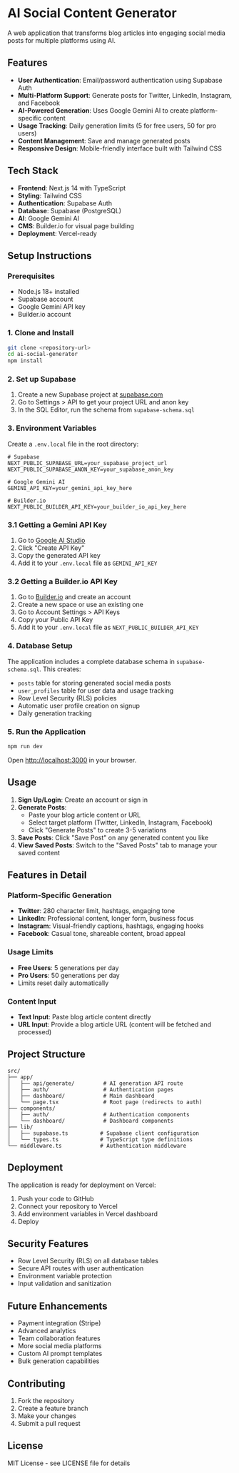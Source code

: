 # AI Social Content Generator

A web application that transforms blog articles into engaging social media posts for multiple platforms using AI.

## Features

- **User Authentication**: Email/password authentication using Supabase Auth
- **Multi-Platform Support**: Generate posts for Twitter, LinkedIn, Instagram, and Facebook
- **AI-Powered Generation**: Uses Google Gemini AI to create platform-specific content
- **Usage Tracking**: Daily generation limits (5 for free users, 50 for pro users)
- **Content Management**: Save and manage generated posts
- **Responsive Design**: Mobile-friendly interface built with Tailwind CSS

## Tech Stack

- **Frontend**: Next.js 14 with TypeScript
- **Styling**: Tailwind CSS
- **Authentication**: Supabase Auth
- **Database**: Supabase (PostgreSQL)
- **AI**: Google Gemini AI
- **CMS**: Builder.io for visual page building
- **Deployment**: Vercel-ready

## Setup Instructions

### Prerequisites

- Node.js 18+ installed
- Supabase account
- Google Gemini API key
- Builder.io account

### 1. Clone and Install

```bash
git clone <repository-url>
cd ai-social-generator
npm install
```

### 2. Set up Supabase

1. Create a new Supabase project at [supabase.com](https://supabase.com)
2. Go to Settings > API to get your project URL and anon key
3. In the SQL Editor, run the schema from `supabase-schema.sql`

### 3. Environment Variables

Create a `.env.local` file in the root directory:

```env
# Supabase
NEXT_PUBLIC_SUPABASE_URL=your_supabase_project_url
NEXT_PUBLIC_SUPABASE_ANON_KEY=your_supabase_anon_key

# Google Gemini AI
GEMINI_API_KEY=your_gemini_api_key_here

# Builder.io
NEXT_PUBLIC_BUILDER_API_KEY=your_builder_io_api_key_here
```

### 3.1 Getting a Gemini API Key

1. Go to [Google AI Studio](https://makersuite.google.com/app/apikey)
2. Click "Create API Key"
3. Copy the generated API key
4. Add it to your `.env.local` file as `GEMINI_API_KEY`

### 3.2 Getting a Builder.io API Key

1. Go to [Builder.io](https://builder.io) and create an account
2. Create a new space or use an existing one
3. Go to Account Settings > API Keys
4. Copy your Public API Key
5. Add it to your `.env.local` file as `NEXT_PUBLIC_BUILDER_API_KEY`

### 4. Database Setup

The application includes a complete database schema in `supabase-schema.sql`. This creates:

- `posts` table for storing generated social media posts
- `user_profiles` table for user data and usage tracking
- Row Level Security (RLS) policies
- Automatic user profile creation on signup
- Daily generation tracking

### 5. Run the Application

```bash
npm run dev
```

Open [http://localhost:3000](http://localhost:3000) in your browser.

## Usage

1. **Sign Up/Login**: Create an account or sign in
2. **Generate Posts**: 
   - Paste your blog article content or URL
   - Select target platform (Twitter, LinkedIn, Instagram, Facebook)
   - Click "Generate Posts" to create 3-5 variations
3. **Save Posts**: Click "Save Post" on any generated content you like
4. **View Saved Posts**: Switch to the "Saved Posts" tab to manage your saved content

## Features in Detail

### Platform-Specific Generation

- **Twitter**: 280 character limit, hashtags, engaging tone
- **LinkedIn**: Professional content, longer form, business focus
- **Instagram**: Visual-friendly captions, hashtags, engaging hooks
- **Facebook**: Casual tone, shareable content, broad appeal

### Usage Limits

- **Free Users**: 5 generations per day
- **Pro Users**: 50 generations per day
- Limits reset daily automatically

### Content Input

- **Text Input**: Paste blog article content directly
- **URL Input**: Provide a blog article URL (content will be fetched and processed)

## Project Structure

```
src/
├── app/
│   ├── api/generate/         # AI generation API route
│   ├── auth/                 # Authentication pages
│   ├── dashboard/            # Main dashboard
│   └── page.tsx              # Root page (redirects to auth)
├── components/
│   ├── auth/                 # Authentication components
│   └── dashboard/            # Dashboard components
├── lib/
│   ├── supabase.ts          # Supabase client configuration
│   └── types.ts             # TypeScript type definitions
└── middleware.ts            # Authentication middleware
```

## Deployment

The application is ready for deployment on Vercel:

1. Push your code to GitHub
2. Connect your repository to Vercel
3. Add environment variables in Vercel dashboard
4. Deploy

## Security Features

- Row Level Security (RLS) on all database tables
- Secure API routes with user authentication
- Environment variable protection
- Input validation and sanitization

## Future Enhancements

- Payment integration (Stripe)
- Advanced analytics
- Team collaboration features
- More social media platforms
- Custom AI prompt templates
- Bulk generation capabilities

## Contributing

1. Fork the repository
2. Create a feature branch
3. Make your changes
4. Submit a pull request

## License

MIT License - see LICENSE file for details
